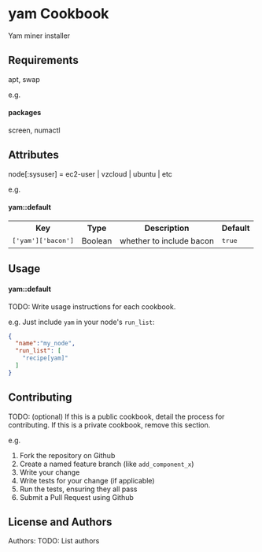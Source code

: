 yam Cookbook
============
 Yam miner installer

Requirements
------------
 apt,
 swap

e.g.
#### packages
screen,
numactl

Attributes
----------
   node[:sysuser] = ec2-user | vzcloud | ubuntu | etc

e.g.
#### yam::default
<table>
  <tr>
    <th>Key</th>
    <th>Type</th>
    <th>Description</th>
    <th>Default</th>
  </tr>
  <tr>
    <td><tt>['yam']['bacon']</tt></td>
    <td>Boolean</td>
    <td>whether to include bacon</td>
    <td><tt>true</tt></td>
  </tr>
</table>

Usage
-----
#### yam::default
TODO: Write usage instructions for each cookbook.

e.g.
Just include `yam` in your node's `run_list`:

```json
{
  "name":"my_node",
  "run_list": [
    "recipe[yam]"
  ]
}
```

Contributing
------------
TODO: (optional) If this is a public cookbook, detail the process for contributing. If this is a private cookbook, remove this section.

e.g.
1. Fork the repository on Github
2. Create a named feature branch (like `add_component_x`)
3. Write your change
4. Write tests for your change (if applicable)
5. Run the tests, ensuring they all pass
6. Submit a Pull Request using Github

License and Authors
-------------------
Authors: TODO: List authors
